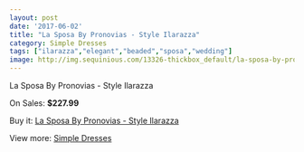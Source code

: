 ```yaml
---
layout: post
date: '2017-06-02'
title: "La Sposa By Pronovias - Style Ilarazza"
category: Simple Dresses
tags: ["ilarazza","elegant","beaded","sposa","wedding"]
image: http://img.sequinious.com/13326-thickbox_default/la-sposa-by-pronovias-style-ilarazza.jpg
---
```

La Sposa By Pronovias - Style Ilarazza

On Sales: **$227.99**
<a href="https://www.sequinious.com/simple-dresses/6304-la-sposa-by-pronovias-style-ilarazza.html"><amp-img layout="responsive" width="600" height="600" src="//img.sequinious.com/13326-thickbox_default/la-sposa-by-pronovias-style-ilarazza.jpg" alt="La Sposa By Pronovias - Style Ilarazza 0" /></a>
<a href="https://www.sequinious.com/simple-dresses/6304-la-sposa-by-pronovias-style-ilarazza.html"><amp-img layout="responsive" width="600" height="600" src="//img.sequinious.com/13328-thickbox_default/la-sposa-by-pronovias-style-ilarazza.jpg" alt="La Sposa By Pronovias - Style Ilarazza 1" /></a>
<a href="https://www.sequinious.com/simple-dresses/6304-la-sposa-by-pronovias-style-ilarazza.html"><amp-img layout="responsive" width="600" height="600" src="//img.sequinious.com/13327-thickbox_default/la-sposa-by-pronovias-style-ilarazza.jpg" alt="La Sposa By Pronovias - Style Ilarazza 2" /></a>

Buy it: [La Sposa By Pronovias - Style Ilarazza](https://www.sequinious.com/simple-dresses/6304-la-sposa-by-pronovias-style-ilarazza.html "La Sposa By Pronovias - Style Ilarazza")

View more: [Simple Dresses](https://www.sequinious.com/5-simple-dresses "Simple Dresses")